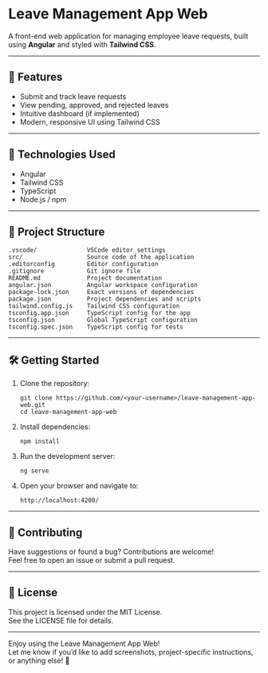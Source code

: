 # Leave Management App Web

A front-end web application for managing employee leave requests, built using **Angular** and styled with **Tailwind CSS**.

---

## 🌟 Features

- Submit and track leave requests
- View pending, approved, and rejected leaves
- Intuitive dashboard (if implemented)
- Modern, responsive UI using Tailwind CSS

---

## 🚀 Technologies Used

- Angular
- Tailwind CSS
- TypeScript
- Node.js / npm

---

## 📁 Project Structure

    .vscode/              VSCode editor settings
    src/                  Source code of the application
    .editorconfig         Editor configuration
    .gitignore            Git ignore file
    README.md             Project documentation
    angular.json          Angular workspace configuration
    package-lock.json     Exact versions of dependencies
    package.json          Project dependencies and scripts
    tailwind.config.js    Tailwind CSS configuration
    tsconfig.app.json     TypeScript config for the app
    tsconfig.json         Global TypeScript configuration
    tsconfig.spec.json    TypeScript config for tests

---

## 🛠️ Getting Started

1. Clone the repository:

       git clone https://github.com/<your-username>/leave-management-app-web.git
       cd leave-management-app-web

2. Install dependencies:

       npm install

3. Run the development server:

       ng serve

4. Open your browser and navigate to:

       http://localhost:4200/

---

## 🤝 Contributing

Have suggestions or found a bug? Contributions are welcome!  
Feel free to open an issue or submit a pull request.

---

## 📄 License

This project is licensed under the MIT License.  
See the LICENSE file for details.

---

Enjoy using the Leave Management App Web!  
Let me know if you’d like to add screenshots, project-specific instructions, or anything else! 🚀
